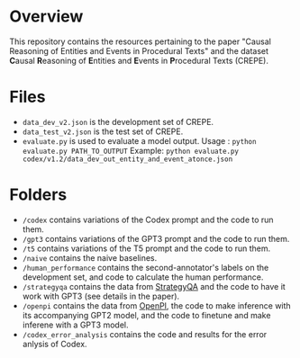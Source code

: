 # Overview
This repository contains the resources pertaining to the paper "Causal Reasoning of Entities and Events in Procedural Texts" and the dataset **C**ausal **R**easoning of **E**ntities and **E**vents in **P**rocedural Texts (CREPE).

# Files
- `data_dev_v2.json` is the development set of CREPE.
- `data_test_v2.json` is the test set of CREPE.
- `evaluate.py` is used to evaluate a model output. Usage : `python evaluate.py PATH_TO_OUTPUT` Example: `python evaluate.py codex/v1.2/data_dev_out_entity_and_event_atonce.json`

# Folders
- `/codex` contains variations of the Codex prompt and the code to run them. 
- `/gpt3` contains variations of the GPT3 prompt and the code to run them. 
- `/t5` contains variations of the T5 prompt and the code to run them. 
- `/naive` contains the naive baselines. 
- `/human_performance` contains the second-annotator's labels on the development set, and code to calculate the human performance. 
- `/strategyqa` contains the data from [StrategyQA](https://github.com/eladsegal/strategyqa) and the code to have it work with GPT3 (see details in the paper).
- `/openpi` contains the data from [OpenPI](https://github.com/allenai/openpi-dataset), the code to make inference with its accompanying GPT2 model, and the code to finetune and make inferene with a GPT3 model.
- `/codex_error_analysis` contains the code and results for the error anlysis of Codex.